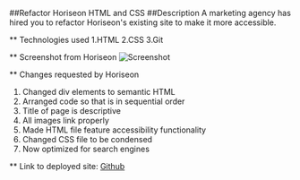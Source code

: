 ##Refactor Horiseon HTML and CSS
##Description
A marketing agency has hired you to refactor Horiseon's existing site to make it more accessible.

** Technologies used
1.HTML
2.CSS
3.Git

** Screenshot from Horiseon
![Screenshot](./assets/css/01-html-css-git-homework-demo.png)


** Changes requested by Horiseon
1. Changed div elements to semantic HTML
2. Arranged code so that is in sequential order
3. Title of page is descriptive
4. All images link properly
5. Made HTML file feature accessibility functionality
6. Changed CSS file to be condensed 
7. Now optimized for search engines

** Link to deployed site: 
[Github](https://github.com/) 
